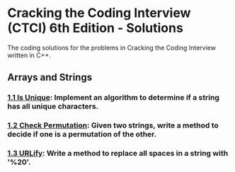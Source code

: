 # Cracking the Coding Interview (CTCI) 6th Edition - Solutions
The coding solutions for the problems in Cracking the Coding Interview written in C++.
## Arrays and Strings
### [1.1 Is Unique](https://github.com/goldtomato/Cracking-the-Coding-Interview-CTCI-/blob/master/Arrays%20and%20Strings/strings_1.cpp): Implement an algorithm to determine if a string has all unique characters.
### [1.2 Check Permutation](https://github.com/goldtomato/Cracking-the-Coding-Interview-CTCI-/blob/master/Arrays%20and%20Strings/strings_2.cpp): Given two strings, write a method to decide if one is a permutation of the other.
### [1.3 URLify](https://github.com/goldtomato/Cracking-the-Coding-Interview-CTCI-/blob/master/Arrays%20and%20Strings/strings_3.cpp): Write a method to replace all spaces in a string with '%20'.
